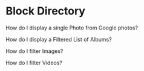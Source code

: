 # Block Directory


How do I display a single Photo from Google photos?

How do I display a Filtered List of Albums?

How do I filter Images?

How do I filter Videos?